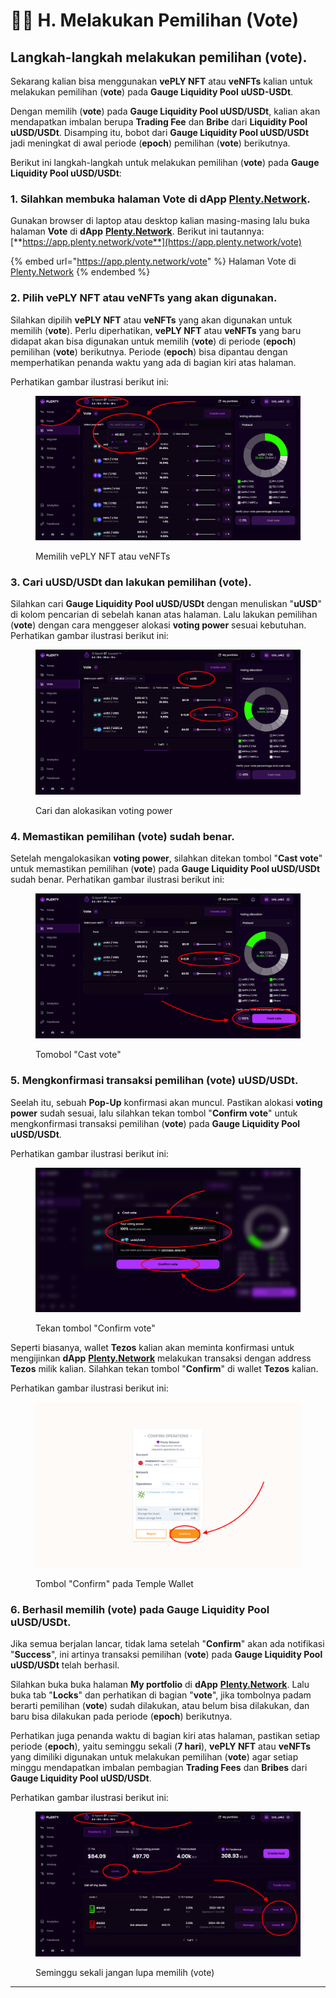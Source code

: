 # 🧑‍🌾 H. Melakukan Pemilihan (Vote)

## Langkah-langkah melakukan pemilihan (vote)**.**

Sekarang kalian bisa menggunakan **vePLY NFT** atau **veNFTs** kalian untuk melakukan pemilihan (**vote**) pada **Gauge Liquidity Pool** **uUSD-USDt**.

Dengan memilih (**vote**) pada **Gauge Liquidity Pool uUSD/USDt**, kalian akan mendapatkan imbalan berupa **Trading Fee** dan **Bribe** dari **Liquidity Pool uUSD/USDt**. Disamping itu, bobot dari **Gauge Liquidity Pool uUSD/USDt** jadi meningkat di awal periode (**epoch**) pemilihan (**vote**) berikutnya.

Berikut ini langkah-langkah untuk melakukan pemilihan (**vote**) pada **Gauge Liquidity Pool uUSD/USDt**:

### 1. Silahkan membuka halaman Vote di dApp [Plenty.Network](https://plenty.network/).

Gunakan browser di laptop atau desktop kalian masing-masing lalu buka halaman **Vote** di **dApp** [**Plenty.Network**](https://plenty.network/). Berikut ini tautannya: [**https://app.plenty.network/vote**](https://app.plenty.network/vote)

{% embed url="https://app.plenty.network/vote" %}
Halaman Vote di [Plenty.Network](https://plenty.network/)
{% endembed %}

### 2. Pilih vePLY NFT atau veNFTs yang akan digunakan.

Silahkan dipilih **vePLY NFT** atau **veNFTs** yang akan digunakan untuk memilih (**vote**). Perlu diperhatikan, **vePLY NFT** atau **veNFTs** yang baru didapat akan bisa digunakan untuk memilih (**vote**) di periode (**epoch**) pemilihan (**vote**) berikutnya. Periode (**epoch**) bisa dipantau dengan memperhatikan penanda waktu yang ada di bagian kiri atas halaman.

Perhatikan gambar ilustrasi berikut ini:

<figure><img src="../.gitbook/assets/Screen Shot 2023-07-10 at 15.22.31.png" alt=""><figcaption><p>Memilih vePLY NFT atau veNFTs</p></figcaption></figure>

### 3. Cari uUSD/USDt dan lakukan pemilihan (vote).

Silahkan cari **Gauge Liquidity Pool uUSD/USDt** dengan menuliskan "**uUSD**" di kolom pencarian di sebelah kanan atas halaman. Lalu lakukan pemilihan (**vote**) dengan cara menggeser alokasi **voting power** sesuai kebutuhan. Perhatikan gambar ilustrasi berikut ini:

<figure><img src="../.gitbook/assets/Screen Shot 2023-07-10 at 15.23.45.png" alt=""><figcaption><p>Cari dan alokasikan voting power</p></figcaption></figure>

### 4. Memastikan pemilihan (vote) sudah benar.

Setelah mengalokasikan **voting power**, silahkan ditekan tombol "**Cast vote**" untuk memastikan pemilihan (**vote**) pada **Gauge Liquidity Pool uUSD/USDt** sudah benar. Perhatikan gambar ilustrasi berikut ini:

<figure><img src="../.gitbook/assets/Screen Shot 2023-07-10 at 17.23.23.png" alt=""><figcaption><p>Tomobol "Cast vote"</p></figcaption></figure>

### 5. Mengkonfirmasi transaksi pemilihan (vote) uUSD/USD&#x74;**.**

Seelah itu, sebuah **Pop-Up** konfirmasi akan muncul. Pastikan alokasi **voting power** sudah sesuai, lalu silahkan tekan tombol "**Confirm vote**" untuk mengkonfirmasi transaksi pemilihan (**vote**) pada **Gauge Liquidity Pool uUSD/USDt**.

Perhatikan gambar ilustrasi berikut ini:

<figure><img src="../.gitbook/assets/Screen Shot 2023-07-10 at 17.24.24.png" alt=""><figcaption><p>Tekan tombol "Confirm vote"</p></figcaption></figure>

Seperti biasanya, wallet **Tezos** kalian akan meminta konfirmasi untuk mengijinkan **dApp** [**Plenty.Network**](https://plenty.network/) melakukan transaksi dengan address **Tezos** milik kalian. Silahkan tekan tombol "**Confirm**" di wallet **Tezos** kalian.

Perhatikan gambar ilustrasi berikut ini:

<figure><img src="../.gitbook/assets/Screen Shot 2023-07-10 at 17.25.35.png" alt=""><figcaption><p>Tombol "Confirm" pada Temple Wallet</p></figcaption></figure>

### 6. Berhasil memilih (vote) pada **Gauge Liquidity Pool uUSD/USDt**.

Jika semua berjalan lancar, tidak lama setelah "**Confirm**" akan ada notifikasi "**Success**", ini artinya transaksi pemilihan (**vote**) pada **Gauge Liquidity Pool uUSD/USDt** telah berhasil.

Silahkan buka buka halaman **My portfolio** di **dApp** [**Plenty.Network**](https://plenty.network/). Lalu buka tab "**Locks**" dan perhatikan di bagian "**vote**", jika tombolnya padam berarti pemilihan (**vote**) sudah dilakukan, atau belum bisa dilakukan, dan baru bisa dilakukan pada periode (**epoch**) berikutnya.

Perhatikan juga penanda waktu di bagian kiri atas halaman, pastikan setiap periode (**epoch**), yaitu seminggu sekali (**7 hari**), **vePLY NFT** atau **veNFTs** yang dimiliki digunakan untuk melakukan pemilihan (**vote**) agar setiap minggu mendapatkan imbalan pembagian **Trading Fees** dan **Bribes** dari **Gauge Liquidity Pool uUSD/USDt**.

Perhatikan gambar ilustrasi berikut ini:

<figure><img src="../.gitbook/assets/Screen Shot 2023-07-10 at 17.43.05.png" alt=""><figcaption><p>Seminggu sekali jangan lupa memilih (vote)</p></figcaption></figure>

***
